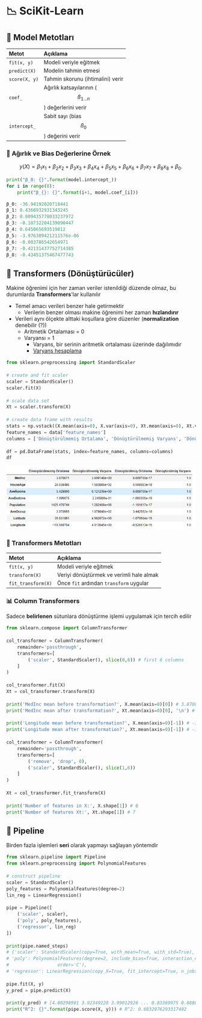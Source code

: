 # 📉 SciKit-Learn

## 🤖 Model Metotları

| Metot | Açıklama |
| :--- | :--- |
| `fit(x, y)` | Modeli veriyle eğitmek |
| `predict(X)` | Modelin tahmin etmesi |
| `score(X, y)` | Tahmin skorunu \(ihtimalini\) verir |
| `coef_` | Ağırlık katsayılarının \($$ß_{1...n}$$\) değerlerini verir |
| `intercept_` | Sabit sayı \(bias $$ß_0$$\) değerini verir |

### 🎳 Ağırlık ve Bias Değerlerine Örnek

$$y(X) = \beta_1 x_1 + \beta_2 x_2 + \beta_3 x_3 + \beta_4 x_4 + \beta_5 x_5 + \beta_6 x_6 + \beta_7 x_7 + \beta_8 x_8 + \beta_0.$$

```python
print("β_0: {}".format(model.intercept_))
for i in range(8):
    print("β_{}: {}".format(i+1, model.coef_[i]))
```

```python
β_0: -36.94192020718441
β_1: 0.4366932931343245
β_2: 0.009435778033237972
β_3: -0.10732204139090447
β_4: 0.645065693519812
β_5: -3.976389421211576e-06
β_6: -0.003786542654971
β_7: -0.42131437752714385
β_8: -0.43451375467477743
```

## 💫 Transformers \(Dönüştürücüler\)

Makine öğrenimi için her zaman veriler istenildiği düzende olmaz, bu durumlarda **Transformers**'lar kullanılır

* Temel amacı verileri benzer hale  getirmektir
  * Verilerin benzer olması makine öğrenimi her zaman **hızlandırır**
* Verileri aynı ölçekte alttaki koşullara göre düzenler \(**normalization** denebilir \(?\)\)
  * Aritmetik Ortalaması = 0
  * Varyansı = 1
    * Varyans, bir serinin aritmetik ortalaması üzerinde dağılımıdır
    * [Varyans hesaplama](https://www.wikihow.com.tr/Varyans-Nas%C4%B1l-Hesaplan%C4%B1r)

```python
from sklearn.preprocessing import StandardScaler

# create and fit scaler
scaler = StandardScaler()
scaler.fit(X)

# scale data set
Xt = scaler.transform(X)

# create data frame with results
stats = np.vstack((X.mean(axis=0), X.var(axis=0), Xt.mean(axis=0), Xt.var(axis=0))).T
feature_names = data['feature_names']
columns = ['Dönüştürülmemiş Ortalama', 'Dönüştürülmemiş Varyans', 'Dönüştürülmüş Ortalama', 'Dönüştürülmüş Varyans']

df = pd.DataFrame(stats, index=feature_names, columns=columns)
df
```

![](../.gitbook/assets/image%20%2837%29.png)

### 🧱 Transformers Metotları

| Metot | Açıklama |
| :--- | :--- |
| `fit(x, y)` | Modeli veriyle eğitmek |
| `transform(X)` | Veriyi dönüştürmek ve verimli hale almak |
| `fit_transform(X)` | Önce `fit` ardından `transform` uygular |

### 📊 Column Transformers

Sadece **belirlenen** sütunlara dönüştürme işlemi uygulamak için tercih edilir

```python
from sklearn.compose import ColumnTransformer

col_transformer = ColumnTransformer(
    remainder='passthrough',
    transformers=[
        ('scaler', StandardScaler(), slice(0,6)) # first 6 columns
    ]
)

col_transformer.fit(X)
Xt = col_transformer.transform(X)

print('MedInc mean before transformation?', X.mean(axis=0)[0]) # 3.8706710029069766
print('MedInc mean after transformation?', Xt.mean(axis=0)[0], '\n') # 6.609699867535816e-17

print('Longitude mean before transformation?', X.mean(axis=0)[-1]) # -119.56970445736432
print('Longitude mean after transformation?', Xt.mean(axis=0)[-1]) # -119.56970445736432

col_transformer = ColumnTransformer(
    remainder='passthrough',
    transformers=[
        ('remove', 'drop', 0),
        ('scaler', StandardScaler(), slice(1,6))
    ]
)

Xt = col_transformer.fit_transform(X)

print('Number of features in X:', X.shape[1]) # 8
print('Number of features Xt:', Xt.shape[1]) # 7
```

## 🍢 Pipeline

Birden fazla işlemleri **seri** olarak yapmayı sağlayan yöntemdir

```python
from sklearn.pipeline import Pipeline
from sklearn.preprocessing import PolynomialFeatures

# construct pipeline
scaler = StandardScaler()
poly_features = PolynomialFeatures(degree=2)
lin_reg = LinearRegression()

pipe = Pipeline([
    ('scaler', scaler),
    ('poly', poly_features),
    ('regressor', lin_reg)
])

print(pipe.named_steps)
# {'scaler': StandardScaler(copy=True, with_mean=True, with_std=True),
# 'poly': PolynomialFeatures(degree=2, include_bias=True, interaction_only=False,
#                  order='C'),
# 'regressor': LinearRegression(copy_X=True, fit_intercept=True, n_jobs=None, normalize=False)}

pipe.fit(X, y)
y_pred = pipe.predict(X)

print(y_pred) # [4.00298901 3.92349228 3.99012926 ... 0.83369975 0.88801566 0.97559649]
print("R^2: {}".format(pipe.score(X, y))) # R^2: 0.6832976293317492
```

